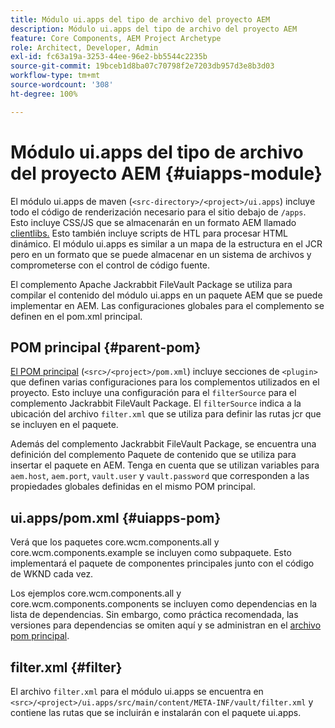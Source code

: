 ```yaml
---
title: Módulo ui.apps del tipo de archivo del proyecto AEM
description: Módulo ui.apps del tipo de archivo del proyecto AEM
feature: Core Components, AEM Project Archetype
role: Architect, Developer, Admin
exl-id: fc63a19a-3253-44ee-96e2-bb5544c2235b
source-git-commit: 19bceb1d8ba07c70798f2e7203db957d3e8b3d03
workflow-type: tm+mt
source-wordcount: '308'
ht-degree: 100%

---
```


# Módulo ui.apps del tipo de archivo del proyecto AEM {#uiapps-module}

El módulo ui.apps de maven (`<src-directory>/<project>/ui.apps`) incluye todo el código de renderización necesario para el sitio debajo de `/apps`. Esto incluye CSS/JS que se almacenarán en un formato AEM llamado [clientlibs.](uifrontend.md#clientlibs) Esto también incluye scripts de HTL para procesar HTML dinámico. El módulo ui.apps es similar a un mapa de la estructura en el JCR pero en un formato que se puede almacenar en un sistema de archivos y comprometerse con el control de código fuente.

El complemento Apache Jackrabbit FileVault Package se utiliza para compilar el contenido del módulo ui.apps en un paquete AEM que se puede implementar en AEM. Las configuraciones globales para el complemento se definen en el pom.xml principal.

## POM principal {#parent-pom}

[El POM principal](/help/developing/archetype/using.md#parent-pom) (`<src>/<project>/pom.xml`) incluye secciones de `<plugin>` que definen varias configuraciones para los complementos utilizados en el proyecto. Esto incluye una configuración para el `filterSource` para el complemento Jackrabbit FileVault Package. El `filterSource` indica a la ubicación del archivo `filter.xml` que se utiliza para definir las rutas jcr que se incluyen en el paquete.

Además del complemento Jackrabbit FileVault Package, se encuentra una definición del complemento Paquete de contenido que se utiliza para insertar el paquete en AEM. Tenga en cuenta que se utilizan variables para `aem.host`, `aem.port`, `vault.user` y `vault.password` que corresponden a las propiedades globales definidas en el mismo POM principal.

## ui.apps/pom.xml {#uiapps-pom}

Verá que los paquetes core.wcm.components.all y core.wcm.components.example se incluyen como subpaquete. Esto implementará el paquete de componentes principales junto con el código de WKND cada vez.

Los ejemplos core.wcm.components.all y core.wcm.components.components se incluyen como dependencias en la lista de dependencias. Sin embargo, como práctica recomendada, las versiones para dependencias se omiten aquí y se administran en el [archivo pom principal](/help/developing/archetype/using.md#core-components).

## filter.xml {#filter}

El archivo `filter.xml` para el módulo ui.apps se encuentra en `<src>/<project>/ui.apps/src/main/content/META-INF/vault/filter.xml` y contiene las rutas que se incluirán e instalarán con el paquete ui.apps.

